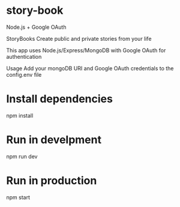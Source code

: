 # story-book
Node.js + Google OAuth

StoryBooks
Create public and private stories from your life

This app uses Node.js/Express/MongoDB with Google OAuth for authentication

Usage
Add your mongoDB URI and Google OAuth credentials to the config.env file

# Install dependencies
npm install

# Run in develpment
npm run dev

# Run in production
npm start

